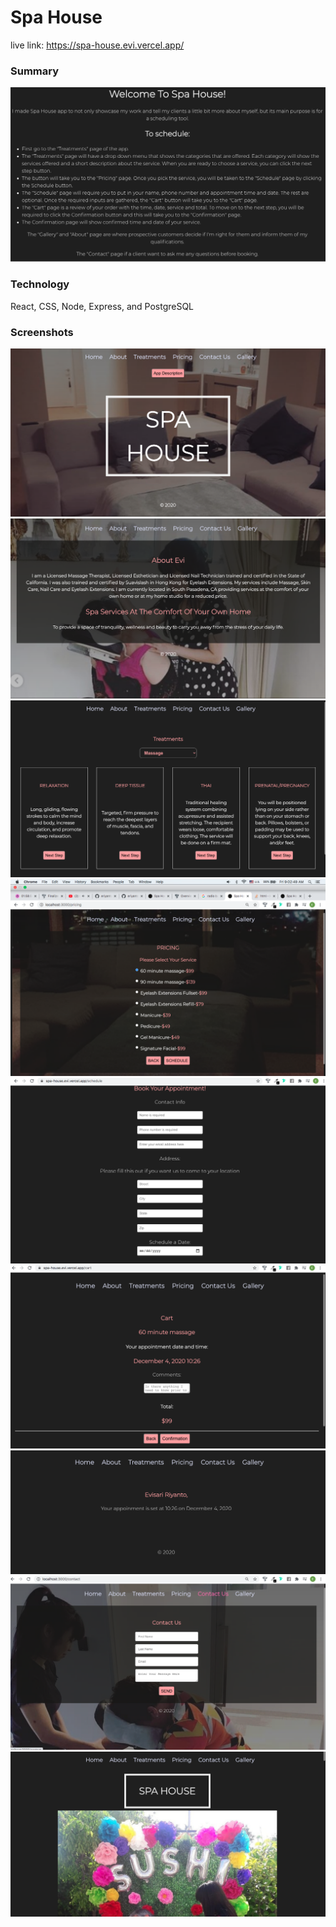 # Spa House

live link: https://spa-house.evi.vercel.app/

### Summary

![project info](./src/images/screenshot.app.info.png)

### Technology

React, CSS, Node, Express, and PostgreSQL

### Screenshots

![landing page](./src/images/Screenshot.home.desktop.png)
![about me page](./src/images/Screenshot.aboutme.png)
![treatments page](./src/images/Screenshot.treatments.png)
![pricing page](./src/images/Screenshot.pricing.png)
![scheduling page](./src/images/Screenshot.schedule.png)
![cart page](./src/images/Screenshot.Cart.png)
![confirmation page](./src/images/Screenshot.confirmation.png)
![contact page](./src/images/Screenshot.contact.png)
![gallery page](./src/images/Screenshot.gallery.png)
